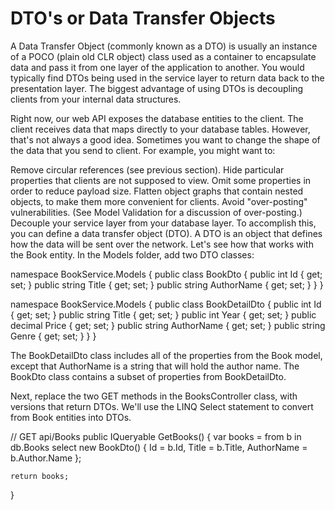 # DTO's or Data Transfer Objects

A Data Transfer Object (commonly known as a DTO) is usually an instance of a POCO (plain old CLR object) class used as a container to encapsulate data and pass it from one layer of the application to another. You would typically find DTOs being used in the service layer to return data back to the presentation layer. The biggest advantage of using DTOs is decoupling clients from your internal data structures.



Right now, our web API exposes the database entities to the client. The client receives data that maps directly to your database tables. However, that's not always a good idea. Sometimes you want to change the shape of the data that you send to client. For example, you might want to:

Remove circular references (see previous section).
Hide particular properties that clients are not supposed to view.
Omit some properties in order to reduce payload size.
Flatten object graphs that contain nested objects, to make them more convenient for clients.
Avoid "over-posting" vulnerabilities. (See Model Validation for a discussion of over-posting.)
Decouple your service layer from your database layer.
To accomplish this, you can define a data transfer object (DTO). A DTO is an object that defines how the data will be sent over the network. Let's see how that works with the Book entity. In the Models folder, add two DTO classes:

namespace BookService.Models
{
    public class BookDto
    {
        public int Id { get; set; }
        public string Title { get; set; }
        public string AuthorName { get; set; }
    }
}

namespace BookService.Models
{
    public class BookDetailDto
    {
        public int Id { get; set; }
        public string Title { get; set; }
        public int Year { get; set; }
        public decimal Price { get; set; }
        public string AuthorName { get; set; }
        public string Genre { get; set; }
    }
}

The BookDetailDto class includes all of the properties from the Book model, except that AuthorName is a string that will hold the author name. The BookDto class contains a subset of properties from BookDetailDto.


Next, replace the two GET methods in the BooksController class, with versions that return DTOs. We'll use the LINQ Select statement to convert from Book entities into DTOs.

// GET api/Books
public IQueryable<BookDto> GetBooks()
{
    var books = from b in db.Books
                select new BookDto()
                {
                    Id = b.Id,
                    Title = b.Title,
                    AuthorName = b.Author.Name
                };

    return books;
}
<!-- 
// GET api/Books/5
[ResponseType(typeof(BookDetailDto))]
public async Task<IHttpActionResult> GetBook(int id)
{
    var book = await db.Books.Include(b => b.Author).Select(b =>
        new BookDetailDto()
        {
            Id = b.Id,
            Title = b.Title,
            Year = b.Year,
            Price = b.Price,
            AuthorName = b.Author.Name,
            Genre = b.Genre
        }).SingleOrDefaultAsync(b => b.Id == id);
    if (book == null)
    {
        return NotFound();
    }

    return Ok(book);
}



Finally, modify the PostBook method to return a DTO.



[ResponseType(typeof(BookDto))]
public async Task<IHttpActionResult> PostBook(Book book)
{
    if (!ModelState.IsValid)
    {
        return BadRequest(ModelState);
    }

    db.Books.Add(book);
    await db.SaveChangesAsync();

    // New code:
    // Load author name
    db.Entry(book).Reference(x => x.Author).Load();

    var dto = new BookDto()
    {
        Id = book.Id,
        Title = book.Title,
        AuthorName = book.Author.Name
    };

    return CreatedAtRoute("DefaultApi", new { id = book.Id }, dto);
} -->